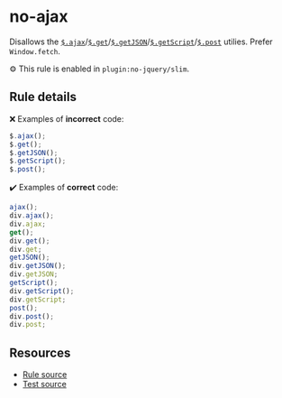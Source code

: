 # no-ajax

Disallows the [`$.ajax`](https://api.jquery.com/jQuery.ajax/)/[`$.get`](https://api.jquery.com/jQuery.get/)/[`$.getJSON`](https://api.jquery.com/jQuery.getJSON/)/[`$.getScript`](https://api.jquery.com/jQuery.getScript/)/[`$.post`](https://api.jquery.com/jQuery.post/) utilies. Prefer `Window.fetch`.

⚙️ This rule is enabled in `plugin:no-jquery/slim`.

## Rule details

❌ Examples of **incorrect** code:
```js
$.ajax();
$.get();
$.getJSON();
$.getScript();
$.post();
```

✔️ Examples of **correct** code:
```js
ajax();
div.ajax();
div.ajax;
get();
div.get();
div.get;
getJSON();
div.getJSON();
div.getJSON;
getScript();
div.getScript();
div.getScript;
post();
div.post();
div.post;
```

## Resources

* [Rule source](/src/rules/no-ajax.js)
* [Test source](/src/tests/no-ajax.js)
